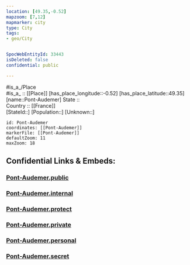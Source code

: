 ```yaml
---
location: [49.35,-0.52] 
mapzoom: [7,12] 
mapmarker: city 
type: City
tags:
- geo/City


SpocWebEntityId: 33443
isDeleted: false
confidential: public

---
```

#is_a_/Place  
#is_a_ :: [[Place]] 
[has_place_longitude::-0.52] 
[has_place_latitude::49.35] 
[name::Pont-Audemer] 
State ::  
Country :: [[France]]  
[StateId::] 
[Population::] 
[Unknown::] 


```leaflet
id: Pont-Audemer
coordinates: [[Pont-Audemer]] 
markerFile: [[Pont-Audemer]] 
defaultZoom: 11 
maxZoom: 18
```


## Confidential Links & Embeds: 

### [Pont-Audemer.public](/_public/\Earth\Continent\Europe\Europe~West\France\regions~France\Normandie\departments~Normandie\Calvados\communes~CalvadosPont-Audemer.public.md) 

### [Pont-Audemer.internal](/_internal/\Earth\Continent\Europe\Europe~West\France\regions~France\Normandie\departments~Normandie\Calvados\communes~CalvadosPont-Audemer.internal.md) 

### [Pont-Audemer.protect](/_protect/\Earth\Continent\Europe\Europe~West\France\regions~France\Normandie\departments~Normandie\Calvados\communes~CalvadosPont-Audemer.protect.md) 

### [Pont-Audemer.private](/_private/\Earth\Continent\Europe\Europe~West\France\regions~France\Normandie\departments~Normandie\Calvados\communes~CalvadosPont-Audemer.private.md) 

### [Pont-Audemer.personal](/_personal/\Earth\Continent\Europe\Europe~West\France\regions~France\Normandie\departments~Normandie\Calvados\communes~CalvadosPont-Audemer.personal.md) 

### [Pont-Audemer.secret](/_secret/\Earth\Continent\Europe\Europe~West\France\regions~France\Normandie\departments~Normandie\Calvados\communes~CalvadosPont-Audemer.secret.md)

